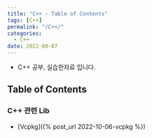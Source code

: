 ```yaml
---
title: "C++ - Table of Contents"
tags: [C++]
permalink: "/C++/"
categories:
  - C++
date: 2022-08-07
---
```


- C++ 공부, 실습한자료 입니다.

## Table of Contents
### C++ 관련 Lib
* [Vcpkg]({% post_url 2022-10-06-vcpkg %})
